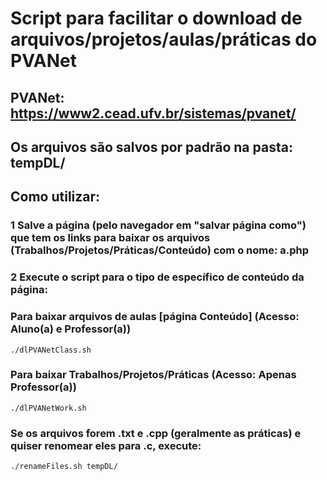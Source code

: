 # Script para facilitar o download de arquivos/projetos/aulas/práticas do PVANet #

## PVANet: https://www2.cead.ufv.br/sistemas/pvanet/

## Os arquivos são salvos por padrão na pasta: tempDL/

## Como utilizar:

### 1 Salve a página (pelo navegador em "salvar página como") que tem os links para baixar os arquivos (Trabalhos/Projetos/Práticas/Conteúdo) com o nome: a.php

### 2 Execute o script para o tipo de específico de conteúdo da página:

### Para baixar arquivos de aulas [página Conteúdo] (Acesso: Aluno(a) e Professor(a))

`./dlPVANetClass.sh`

### Para baixar Trabalhos/Projetos/Práticas (Acesso: Apenas Professor(a))

`./dlPVANetWork.sh`

### Se os arquivos forem .txt e .cpp (geralmente as práticas) e quiser renomear eles para .c, execute:
`./renameFiles.sh tempDL/`
